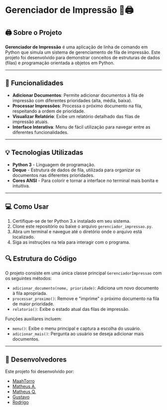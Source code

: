 # Gerenciador de Impressão 📄🖨️

## 🖨 Sobre o Projeto

**Gerenciador de Impressão** é uma aplicação de linha de comando em Python que simula um sistema de gerenciamento de fila de impressão. Este projeto foi desenvolvido para demonstrar conceitos de estruturas de dados (filas) e programação orientada a objetos em Python.

---

## 🚀 Funcionalidades

- **Adicionar Documentos**: Permite adicionar documentos à fila de impressão com diferentes prioridades (alta, média, baixa).
- **Processar Impressões**: Processa o próximo documento na fila, respeitando a ordem de prioridade.
- **Visualizar Relatório**: Exibe um relatório detalhado das filas de impressão atuais.
- **Interface Interativa**: Menu de fácil utilização para navegar entre as diferentes funcionalidades.

---

## 💡 Tecnologias Utilizadas

- **Python 3** - Linguagem de programação.
- **Deque** - Estrutura de dados de fila, utilizada para organizar os documentos nas diferentes prioridades.
- **Cores ANSI** - Para colorir e tornar a interface no terminal mais bonita e intuitiva.

---

## 💻 Como Usar

1. Certifique-se de ter Python 3.x instalado em seu sistema.
2. Clone este repositório ou baixe o arquivo `gerenciador_impressao.py`.
3. Abra um terminal e navegue até o diretório onde o arquivo está localizado. 
5. Siga as instruções na tela para interagir com o programa.

## 🔍 Estrutura do Código

O projeto consiste em uma única classe principal `GerenciadorImpressao` com os seguintes métodos:

- `adicionar_documento(nome, prioridade)`: Adiciona um novo documento à fila apropriada.
- `processar_proximo()`: Remove e "imprime" o próximo documento na fila de maior prioridade.
- `relatorio()`: Exibe o estado atual das filas de impressão.

Funções auxiliares incluem:
- `menu()`: Exibe o menu principal e captura a escolha do usuário.
- `adicionar_mais()`: Pergunta ao usuário se deseja adicionar mais documentos.


---

## 👥 Desenvolvedores

Este projeto foi desenvolvido por:

- [MaahTorro](https://github.com/MaahTorro)
- [Matheus A.]()
- [Matheus Q.]()
- [Gustavo]()
- [Rodrigo]()
